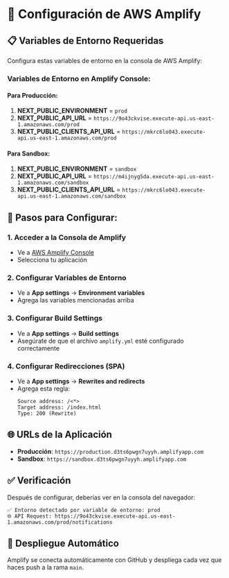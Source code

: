 # 🚀 Configuración de AWS Amplify

## 📋 Variables de Entorno Requeridas

Configura estas variables de entorno en la consola de AWS Amplify:

### Variables de Entorno en Amplify Console:

#### Para Producción:
1. **NEXT_PUBLIC_ENVIRONMENT** = `prod`
2. **NEXT_PUBLIC_API_URL** = `https://9o43ckvise.execute-api.us-east-1.amazonaws.com/prod`
3. **NEXT_PUBLIC_CLIENTS_API_URL** = `https://mkrc6lo043.execute-api.us-east-1.amazonaws.com/prod`

#### Para Sandbox:
1. **NEXT_PUBLIC_ENVIRONMENT** = `sandbox`
2. **NEXT_PUBLIC_API_URL** = `https://m4ijnyg5da.execute-api.us-east-1.amazonaws.com/sandbox`
3. **NEXT_PUBLIC_CLIENTS_API_URL** = `https://mkrc6lo043.execute-api.us-east-1.amazonaws.com/sandbox`

## 🔧 Pasos para Configurar:

### 1. Acceder a la Consola de Amplify
- Ve a [AWS Amplify Console](https://console.aws.amazon.com/amplify/)
- Selecciona tu aplicación

### 2. Configurar Variables de Entorno
- Ve a **App settings** → **Environment variables**
- Agrega las variables mencionadas arriba

### 3. Configurar Build Settings
- Ve a **App settings** → **Build settings**
- Asegúrate de que el archivo `amplify.yml` esté configurado correctamente

### 4. Configurar Redirecciones (SPA)
- Ve a **App settings** → **Rewrites and redirects**
- Agrega esta regla:
  ```
  Source address: /<*>
  Target address: /index.html
  Type: 200 (Rewrite)
  ```

## 🌐 URLs de la Aplicación

- **Producción**: `https://production.d3ts6pwgn7uyyh.amplifyapp.com`
- **Sandbox**: `https://sandbox.d3ts6pwgn7uyyh.amplifyapp.com`

## ✅ Verificación

Después de configurar, deberías ver en la consola del navegador:
```
✅ Entorno detectado por variable de entorno: prod
🌐 API Request: https://9o43ckvise.execute-api.us-east-1.amazonaws.com/prod/notifications
```

## 🔄 Despliegue Automático

Amplify se conecta automáticamente con GitHub y despliega cada vez que haces push a la rama `main`.
